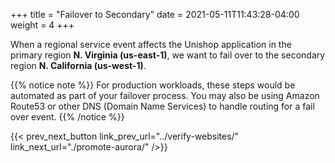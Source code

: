 +++
title = "Failover to Secondary"
date =  2021-05-11T11:43:28-04:00
weight = 4
+++

When a regional service event affects the Unishop application in the primary region **N. Virginia (us-east-1)**, we want to fail over to the secondary region **N. California (us-west-1)**.

{{% notice note %}}
For production workloads, these steps would be automated as part of your failover process. You may also be using Amazon Route53 or other DNS (Domain Name Services) to handle routing for a fail over event.
{{% /notice %}}

{{< prev_next_button link_prev_url="../verify-websites/" link_next_url="./promote-aurora/" />}}
